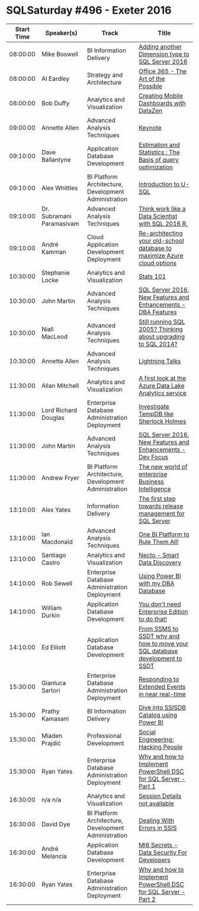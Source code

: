 # SQLSaturday #496 - Exeter 2016
Start Time|Speaker(s)|Track|Title
---|---|---|---
08:00:00|Mike Boswell|BI Information Delivery|[Adding another Dimension type to SQL Server 2016](42145.md)
08:00:00|Al Eardley|Strategy and Architecture|[Office 365 - The Art of the Possible](43045.md)
08:00:00|Bob Duffy|Analytics and Visualization|[Creating Mobile Dashboards with DataZen](44935.md)
09:00:00|Annette Allen|Advanced Analysis Techniques|[Keynote](45887.md)
09:10:00|Dave Ballantyne|Application  Database Development|[Estimation and Statistics : The Basis of query optimization](42188.md)
09:10:00|Alex Whittles|BI Platform Architecture, Development  Administration|[Introduction to U-SQL](42934.md)
09:10:00|Dr. Subramani Paramasivam|Advanced Analysis Techniques|[Think  work like a Data Scientist with SQL 2016 R.](44160.md)
09:10:00|André Kamman|Cloud Application Development  Deployment|[Re-architecting your old-school database to maximize Azure cloud options](44976.md)
10:30:00|Stephanie Locke|Analytics and Visualization|[Stats 101](45019.md)
10:30:00|John Martin|Advanced Analysis Techniques|[SQL Server 2016, New Features and Enhancements - DBA Features](45853.md)
10:30:00|Niall MacLeod|Advanced Analysis Techniques|[Still running SQL 2005? Thinking about upgrading to SQL 2014?](46996.md)
10:30:00|Annette Allen|Advanced Analysis Techniques|[Lightning Talks](48312.md)
11:30:00|Allan Mitchell|Analytics and Visualization|[A first look at the Azure Data Lake Analytics service](42724.md)
11:30:00|Lord Richard Douglas|Enterprise Database Administration  Deployment|[Investigate TempDB like Sherlock Holmes](45033.md)
11:30:00|John Martin|Advanced Analysis Techniques|[SQL Server 2016, New Features and Enhancements - Dev Focus](45854.md)
11:30:00|Andrew Fryer|BI Platform Architecture, Development  Administration|[The new world of enterprise Business Intelligence](46001.md)
13:10:00|Alex Yates|Information Delivery|[The first step towards release management for SQL Server](47416.md)
13:10:00|Ian Macdonald|Advanced Analysis Techniques|[One BI Platform to Rule Them All! ](48101.md)
13:10:00|Santiago Castro|Analytics and Visualization|[Necto - Smart Data Discovery](48228.md)
14:10:00|Rob Sewell|Enterprise Database Administration  Deployment|[Using Power BI with my DBA Database](42112.md)
14:10:00|William Durkin|Application  Database Development|[You don't need Enterprise Edition to do that!](42412.md)
14:10:00|Ed Elliott|Application  Database Development|[From SSMS to SSDT why and how to move your SQL database development to SSDT](44144.md)
15:30:00|Gianluca Sartori|Enterprise Database Administration  Deployment|[Responding to Extended Events in near real-time](42864.md)
15:30:00|Prathy Kamasani|BI Information Delivery|[Dive into SSISDB Catalog using Power BI](43108.md)
15:30:00|Mladen Prajdić|Professional Development|[Social Engineering: Hacking People](44988.md)
15:30:00|Ryan Yates|Enterprise Database Administration  Deployment|[Why and how to Implement PowerShell DSC for SQL Server - Part 1](45849.md)
16:30:00|n/a n/a|Analytics and Visualization|[Session Details not available](42173.md)
16:30:00|David Dye|BI Platform Architecture, Development  Administration|[Dealing With Errors in SSIS ](42581.md)
16:30:00|André Melancia|Application  Database Development|[MI6 Secrets - Data Security For Developers](45042.md)
16:30:00|Ryan Yates|Enterprise Database Administration  Deployment|[Why and how to Implement PowerShell DSC for SQL Server - Part 2](45851.md)
